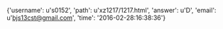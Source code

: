 {'username': u's0152', 'path': u'xz1217/1217.html', 'answer': u'D', 'email': u'bjs13cst@gmail.com', 'time': '2016-02-28:16:38:36'}